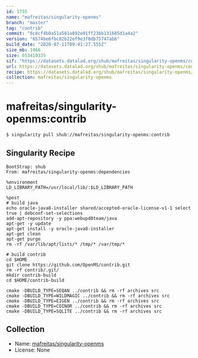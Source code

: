```yaml
---
id: 1755
name: "mafreitas/singularity-openms"
branch: "master"
tag: "contrib"
commit: "8c8cf4b0a51a581a892e01ff23bb131685d1a4a2"
version: "6574be6fbc02b22ef9e3f0db75747abb"
build_date: "2020-07-11T09:41:27.555Z"
size_mb: 1466
size: 653410335
sif: "https://datasets.datalad.org/shub/mafreitas/singularity-openms/contrib/2020-07-11-8c8cf4b0-6574be6f/6574be6fbc02b22ef9e3f0db75747abb.simg"
url: https://datasets.datalad.org/shub/mafreitas/singularity-openms/contrib/2020-07-11-8c8cf4b0-6574be6f/
recipe: https://datasets.datalad.org/shub/mafreitas/singularity-openms/contrib/2020-07-11-8c8cf4b0-6574be6f/Singularity
collection: mafreitas/singularity-openms
---
```


# mafreitas/singularity-openms:contrib

```bash
$ singularity pull shub://mafreitas/singularity-openms:contrib
```

## Singularity Recipe

```singularity
BootStrap: shub
From: mafreitas/singularity-openms:dependencies

%environment
LD_LIBRARY_PATH=/usr/local/lib/:$LD_LIBRARY_PATH

%post
# build java
echo oracle-java8-installer shared/accepted-oracle-license-v1-1 select true | debconf-set-selections
add-apt-repository -y ppa:webupd8team/java
apt-get -y update
apt-get install -y oracle-java8-installer
apt-get clean
apt-get purge
rm -rf /var/lib/apt/lists/* /tmp/* /var/tmp/*

# build contrib
cd $HOME
git clone https://github.com/OpenMS/contrib.git
rm -rf contrib/.git/
mkdir contrib-build
cd $HOME/contrib-build

cmake -DBUILD_TYPE=SEQAN ../contrib && rm -rf archives src
cmake -DBUILD_TYPE=WILDMAGIC ../contrib && rm -rf archives src
cmake -DBUILD_TYPE=EIGEN ../contrib && rm -rf archives src
cmake -DBUILD_TYPE=COINOR ../contrib && rm -rf archives src
cmake -DBUILD_TYPE=SQLITE ../contrib && rm -rf archives src
```

## Collection

 - Name: [mafreitas/singularity-openms](https://github.com/mafreitas/singularity-openms)
 - License: None


